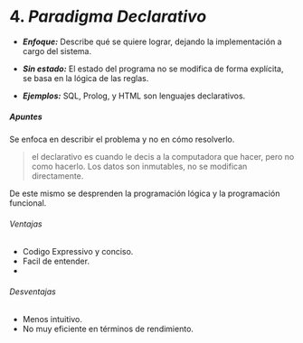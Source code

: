 # 4. *Paradigma Declarativo*

- ***Enfoque:*** Describe qué se quiere lograr, dejando la implementación a cargo del sistema.

- ***Sin estado:*** El estado del programa no se modifica de forma explícita, se basa en la lógica de las reglas.

- ***Ejemplos:*** SQL, Prolog, y HTML son lenguajes declarativos.

##### Apuntes
Se enfoca en describir el problema y no en cómo resolverlo.
> el declarativo es cuando le decis a la computadora que hacer, pero no como hacerlo.
> Los datos son inmutables, no se modifican directamente.

De este mismo se desprenden la programación lógica y la programación funcional.

###### Ventajas
- Codigo Expressivo y conciso.
- Facil de entender.
- 

###### Desventajas
- Menos intuitivo.
- No muy eficiente en términos de rendimiento.